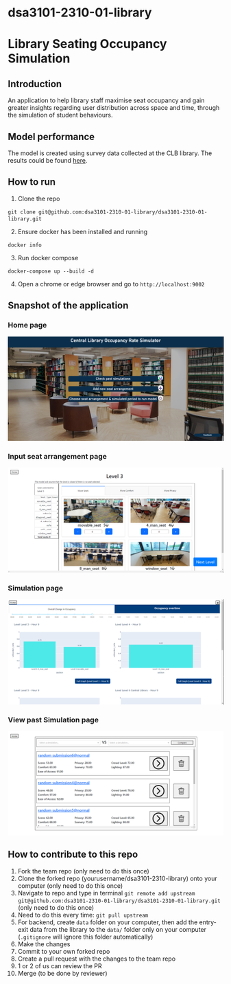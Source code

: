 # dsa3101-2310-01-library

# Library Seating Occupancy Simulation

## Introduction
An application to help library staff maximise seat occupancy and gain greater insights regarding user distribution across space and time, through the simulation of student behaviours.

## Model performance
The model is created using survey data collected at the CLB library. The results could be found [here](https://docs.google.com/spreadsheets/d/1pkddLT0OnSZLDj2f-nxnOB72zRGDc_uW1BvoUZT0_yI/edit?usp=sharing).
## How to run
1. Clone the repo
```
git clone git@github.com:dsa3101-2310-01-library/dsa3101-2310-01-library.git
```
2. Ensure docker has been installed and running
```
docker info
```
3. Run docker compose
```
docker-compose up --build -d
```
4. Open a chrome or edge browser and go to `http://localhost:9002`

## Snapshot of the application
### Home page
![Home page](frontend/assets/home.png)
### Input seat arrangement page
![Input seat arrangement page](frontend/assets/input.png)
### Simulation page
![Simulation page](frontend/assets/sim.png)
### View past Simulation page
![View past Simulation page](frontend/assets/past_sim.png)

## How to contribute to this repo
1. Fork the team repo (only need to do this once)
2. Clone the forked repo (yourusername/dsa3101-2310-library) onto your computer (only need to do this once)
3. Navigate to repo and type in terminal `git remote add upstream git@github.com:dsa3101-2310-01-library/dsa3101-2310-01-library.git` (only need to do this once)
4. Need to do this every time: `git pull upstream`
5. For backend, create `data` folder on your computer, then add the entry-exit data from the library to the `data/` folder only on your computer (`.gitignore` will ignore this folder automatically)
6. Make the changes
7. Commit to your own forked repo
8. Create a pull request with the changes to the team repo
9. 1 or 2 of us can review the PR
10. Merge (to be done by reviewer)
